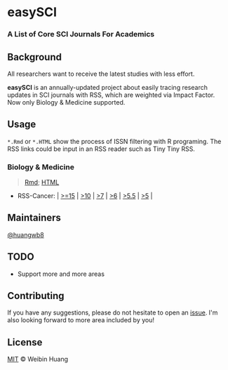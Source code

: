 # easySCI

### A List of Core SCI Journals  For Academics

## Background

All researchers want to receive the latest studies with less effort. 

**easySCI** is an annually-updated project about easily tracing research updates in SCI journals with RSS, which are weighted via Impact Factor. Now only Biology & Medicine supported.

## Usage

`*.Rmd` or `*.HTML` show the process of ISSN filtering with R programing. The RSS links could be input in an RSS reader such as Tiny Tiny RSS.

### Biology & Medicine

> [Rmd](https://raw.githubusercontent.com/huangwb8/easySCI/main/BioMed.Rmd); [HTML](http://htmlpreview.github.io/?https://github.com/huangwb8/easySCI/blob/main/BioMed.html)

+ RSS-Cancer: | [>=15](https://pubmed.ncbi.nlm.nih.gov/rss/search/1PqbW6kGMDPf-yLHJMRvJKCULZQRJtMnk9CTYdZriokv096kHR/?limit=20&utm_campaign=pubmed-2&fc=20220829074127) | [>10](https://pubmed.ncbi.nlm.nih.gov/rss/search/1j5cNbPuzU_61Tz-Qg1vnc_ZtX59BAoJsN_UB-eeozxW3wYsOZ/?limit=20&utm_campaign=pubmed-2&fc=20220829075717) | [>7](https://pubmed.ncbi.nlm.nih.gov/rss/search/1x1PPzbhojragl3O9VVpHGH2UtvKpI_JBCu-xgcWkI8ENbFsC0/?limit=20&utm_campaign=pubmed-2&fc=20220829075916) | [>6](https://pubmed.ncbi.nlm.nih.gov/rss/search/1dSaW42H3lPR7KerD5oMt51ye6YU9HMXeJEaavnqqIdqZEJsMS/?limit=20&utm_campaign=pubmed-2&fc=20220829094956) | [>5.5](https://pubmed.ncbi.nlm.nih.gov/rss/search/1pEhTjOZGNUCUlZMTljgEfx-VSRdyWmBVyPPOqvW1a2ElsykQZ/?limit=20&utm_campaign=pubmed-2&fc=20220829080345) | [>5](https://pubmed.ncbi.nlm.nih.gov/rss/search/1zYrsILa0sOmmYxKvXOe_Nct0EGG0PHz2KQr2ch3bN_1vbGMLm/?limit=20&utm_campaign=pubmed-2&fc=20220829080606) |

## Maintainers

[@huangwb8](https://github.com/huangwb8)

## TODO

+ Support more and more areas

## Contributing

If you have any suggestions, please do not hesitate to open an [issue](https://github.com/huangwb8/easySCI/issues). I'm also looking forward to more area included by you!

## License

[MIT](https://github.com/huangwb8/easySCI/blob/main/LICENSE) © Weibin Huang